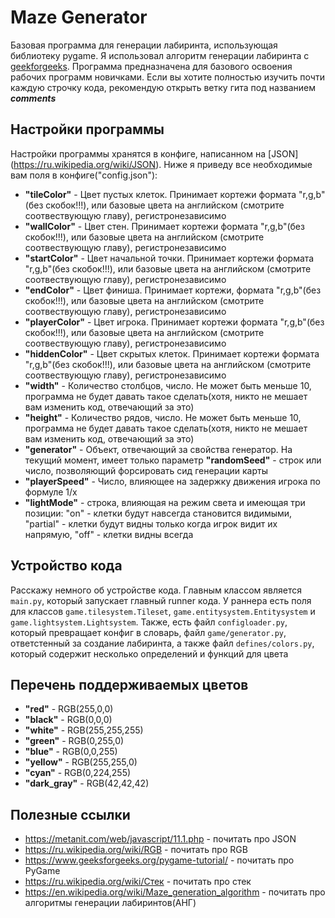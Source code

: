 # Maze Generator
Базовая программа для генерации лабиринта, использующая библиотеку pygame. Я использовал алгоритм генерации лабиринта с [geekforgeeks](https://www.geeksforgeeks.org/random-acyclic-maze-generator-with-given-entry-and-exit-point/). Программа предназначена для базового освоения рабочих программ новичками. Если вы хотите полностью изучить почти каждую строчку кода, рекомендую открыть ветку гита под названием ***comments***
 
## Настройки программы

Настройки программы хранятся в конфиге, написанном на [JSON] (https://ru.wikipedia.org/wiki/JSON). Ниже я приведу все необходимые вам поля в конфиге("config.json"):

- **"tileColor"** - Цвет пустых клеток. Принимает кортежи формата "r,g,b"(без скобок!!!), или базовые цвета на английском (смотрите соотвествующую главу), регистронезависимо
- **"wallColor"** - Цвет стен. Принимает кортежи формата "r,g,b"(без скобок!!!), или базовые цвета на английском (смотрите соотвествующую главу), регистронезависимо
- **"startColor"** - Цвет начальной точки. Принимает кортежи формата "r,g,b"(без скобок!!!), или базовые цвета на английском (смотрите соотвествующую главу), регистронезависимо
- **"endColor"** - Цвет финиша. Принимает кортежи, формата "r,g,b"(без скобок!!!), или базовые цвета на английском (смотрите соотвествующую главу), регистронезависимо
- **"playerColor"** - Цвет игрока. Принимает кортежи формата "r,g,b"(без скобок!!!), или базовые цвета на английском (смотрите соотвествующую главу), регистронезависимо
-  **"hiddenColor"** - Цвет скрытых клеток. Принимает кортежи формата "r,g,b"(без скобок!!!), или базовые цвета на английском (смотрите соотвествующую главу), регистронезависимо
-  **"width"** - Количество столбцов, число. Не может быть меньше 10, программа не будет давать такое сделать(хотя, никто не мешает вам изменить код, отвечающий за это)
-  **"height"** - Количество рядов, число. Не может быть меньше 10, программа не будет давать такое сделать(хотя, никто не мешает вам изменить код, отвечающий за это)
-  **"generator"** - Объект, отвечающий за свойства генератор. На текущий момент, имеет только параметр **"randomSeed"** - строк или число, позволяющий форсировать сид генерации карты
-  **"playerSpeed"** - Число, влияющее на задержку движения игрока по формуле 1/x
-  **"lightMode"** - строка, влияющая на режим света и имеющая три позиции: "on" - клетки будут навсегда становится видимыми, "partial" - клетки будут видны только когда игрок видит их напрямую, "off" - клетки видны всегда

## Устройство кода

Расскажу немного об устройстве кода. Главным классом является ```main.py```, который запускает главный runner кода. У раннера есть поля для классов ```game.tilesystem.Tileset```, ```game.entitysystem.Entitysystem``` и ```game.lightsystem.Lightsystem```. Также, есть файл ```configloader.py```, который превращает конфиг в словарь, файл ```game/generator.py```, ответстенный за создание лабиринта, а также файл ```defines/colors.py```, который содержит несколько определений и функций для цвета

## Перечень поддерживаемых цветов

- **"red"** - RGB(255,0,0)
- **"black"** - RGB(0,0,0)
- **"white"** - RGB(255,255,255)
- **"green"** - RGB(0,255,0)
- **"blue"** - RGB(0,0,255)
- **"yellow"** - RGB(255,255,0)
- **"cyan"** - RGB(0,224,255)
- **"dark_gray"** - RGB(42,42,42)

## Полезные ссылки

- https://metanit.com/web/javascript/11.1.php - почитать про JSON
- https://ru.wikipedia.org/wiki/RGB - почитать про RGB
- https://www.geeksforgeeks.org/pygame-tutorial/ - почитать про PyGame
- https://ru.wikipedia.org/wiki/Стек - почитать про стек
- https://en.wikipedia.org/wiki/Maze_generation_algorithm - почитать про алгоритмы генерации лабиринтов(АНГ)
